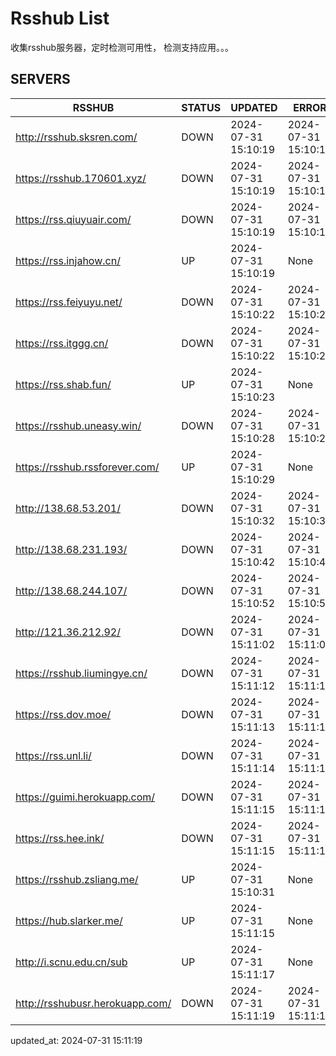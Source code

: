 # Rsshub List

收集rsshub服务器，定时检测可用性， 检测支持应用。。。


## SERVERS

|  RSSHUB   | STATUS  | UPDATED  | ERROR  | TWITTER |  
|  ----  | ----  | ----  | ----  | ---- |  
| http://rsshub.sksren.com/ | DOWN | 2024-07-31 15:10:19 | 2024-07-31 15:10:19 |  
| https://rsshub.170601.xyz/ | DOWN | 2024-07-31 15:10:19 | 2024-07-31 15:10:19 |  
| https://rss.qiuyuair.com/ | DOWN | 2024-07-31 15:10:19 | 2024-07-31 15:10:19 |  
| https://rss.injahow.cn/ | UP | 2024-07-31 15:10:19 | None ||  
| https://rss.feiyuyu.net/ | DOWN | 2024-07-31 15:10:22 | 2024-07-31 15:10:22 |  
| https://rss.itggg.cn/ | DOWN | 2024-07-31 15:10:22 | 2024-07-31 15:10:22 |  
| https://rss.shab.fun/ | UP | 2024-07-31 15:10:23 | None ||  
| https://rsshub.uneasy.win/ | DOWN | 2024-07-31 15:10:28 | 2024-07-31 15:10:28 |  
| https://rsshub.rssforever.com/ | UP | 2024-07-31 15:10:29 | None ||  
| http://138.68.53.201/ | DOWN | 2024-07-31 15:10:32 | 2024-07-31 15:10:32 |  
| http://138.68.231.193/ | DOWN | 2024-07-31 15:10:42 | 2024-07-31 15:10:42 |  
| http://138.68.244.107/ | DOWN | 2024-07-31 15:10:52 | 2024-07-31 15:10:52 |  
| http://121.36.212.92/ | DOWN | 2024-07-31 15:11:02 | 2024-07-31 15:11:02 |  
| https://rsshub.liumingye.cn/ | DOWN | 2024-07-31 15:11:12 | 2024-07-31 15:11:12 |  
| https://rss.dov.moe/ | DOWN | 2024-07-31 15:11:13 | 2024-07-31 15:11:13 |  
| https://rss.unl.li/ | DOWN | 2024-07-31 15:11:14 | 2024-07-31 15:11:14 |  
| https://guimi.herokuapp.com/ | DOWN | 2024-07-31 15:11:15 | 2024-07-31 15:11:15 |  
| https://rss.hee.ink/ | DOWN | 2024-07-31 15:11:15 | 2024-07-31 15:11:15 |  
| https://rsshub.zsliang.me/ | UP | 2024-07-31 15:10:31 | None |OK|  
| https://hub.slarker.me/ | UP | 2024-07-31 15:11:15 | None ||  
| http://i.scnu.edu.cn/sub | UP | 2024-07-31 15:11:17 | None ||  
| http://rsshubusr.herokuapp.com/ | DOWN | 2024-07-31 15:11:19 | 2024-07-31 15:11:19 |  
  

updated_at: 2024-07-31 15:11:19  
